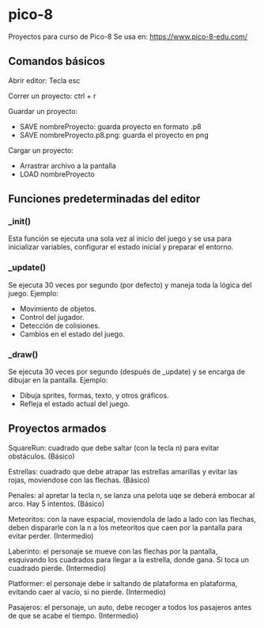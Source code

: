 # pico-8
Proyectos para curso de Pico-8
Se usa en: https://www.pico-8-edu.com/

## Comandos básicos 
Abrir editor: Tecla esc

Correr un proyecto: ctrl + r

Guardar un proyecto: 
- SAVE nombreProyecto: guarda proyecto en formato .p8
- SAVE nombreProyecto.p8.png: guarda el proyecto en png

Cargar un proyecto:
- Arrastrar archivo a la pantalla
- LOAD nombreProyecto

## Funciones predeterminadas del editor

### _init()

Esta función se ejecuta una sola vez al inicio del juego y se usa para inicializar variables, configurar el estado inicial y preparar el entorno.

### _update()

Se ejecuta 30 veces por segundo (por defecto) y maneja toda la lógica del juego. Ejemplo: 
- Movimiento de objetos.
- Control del jugador.
- Detección de colisiones.
- Cambios en el estado del juego.

### _draw() 

Se ejecuta 30 veces por segundo (después de _update) y se encarga de dibujar en la pantalla. Ejemplo:
- Dibuja sprites, formas, texto, y otros gráficos.
- Refleja el estado actual del juego.

## Proyectos armados
SquareRun: cuadrado que debe saltar (con la tecla n) para evitar obstáculos. (Básico)

Estrellas: cuadrado que debe atrapar las estrellas amarillas y evitar las rojas, moviendose con las flechas. (Básico)

Penales: al apretar la tecla n, se lanza una pelota uqe se deberá embocar al arco. Hay 5 intentos. (Básico)

Meteoritos: con la nave espacial, moviendola de lado a lado con las flechas, deben dispararle con la n a los meteoritos que caen por la pantalla para evitar perder. (Intermedio)

Laberinto: el personaje se mueve con las flechas por la pantalla, esquivando los cuadrados para llegar a la estrella, donde gana. Si toca un cuadrado pierde. (Intermedio)

Platformer: el personaje debe ir saltando de plataforma en plataforma, evitando caer al vacío, si no pierde. (Intermedio)

Pasajeros: el personaje, un auto, debe recoger a todos los pasajeros antes de que se acabe el tiempo. (Intermedio)
